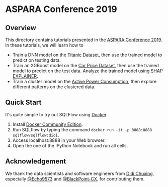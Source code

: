 # ASPARA Conference 2019

## Overview

This directory contains tutorials presented in the [ASPARA Conference 2019](https://www.alibabacloud.com/apsara-conference-2019). In these tutorials, we will learn how to

- Train a DNN model on the [Titanic Dataset](https://www.kaggle.com/c/titanic), then use the trained model to predict on testing data.
- Train an XGBoost model on the [Car Price Dataset](https://www.kaggle.com/c/titanic), then use the trained model to predict on the test data. Analyze the trained model using [SHAP EXPLAINER](https://github.com/slundberg/shap).
- Train a cluster model on the [Active Power Consumption](https://www.kaggle.com/uciml/electric-power-consumption-data-set), then explore different patterns on the clustered data.

## Quick Start

It's quite simple to try out SQLFlow using [Docker](https://docs.docker.com/).

1. Install [Docker Community Edition](https://docs.docker.com/install/).
2. Run SQLflow by typing the command `docker run -it -p 8888:8888 sqlflow/sqlflow:didi`.
3. Access localhost:8888 in your Web browser.
4. Open the one of the IPython Notebook and run all cells.

## Acknowledgement

We thank the data scientists and software engineers from [Didi Chuxing](https://www.didiglobal.com/), especially [@Echo9573](https://github.com/Echo9573) and [@BlackPoint-CX](https://github.com/BlackPoint-CX), for contributing them.
